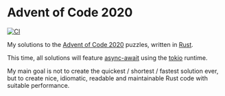 # Advent of Code 2020

[![CI](https://github.com/zargony/advent-of-code-2020/workflows/CI/badge.svg)](https://github.com/zargony/advent-of-code-2020/actions)

My solutions to the [Advent of Code 2020](http://adventofcode.com/2020) puzzles, written in [Rust](http://rust-lang.org).

This time, all solutions will feature [async-await](https://blog.rust-lang.org/2020/11/07/Async-await-stable.html) using the [tokio](https://tokio.rs/) runtime.

My main goal is not to create the quickest / shortest / fastest solution ever, but to create nice, idiomatic, readable and maintainable Rust code with suitable performance.
